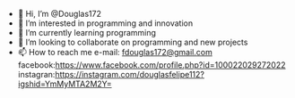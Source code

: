 - 👋 Hi, I’m @Douglas172
- 👀 I’m interested in programming and innovation
- 🌱 I’m currently learning programming 
- 💞️ I’m looking to collaborate on programming and new projects
- 📫 How to reach me e-mail: fdouglas172@gmail.com facebook:https://www.facebook.com/profile.php?id=100022029272022 instagran:https://instagram.com/douglasfelipe112?igshid=YmMyMTA2M2Y=

<!---
Douglas172/Douglas172 is a ✨ special ✨ repository because its `README.md` (this file) appears on your GitHub profile.
You can click the Preview link to take a look at your changes.
--->
